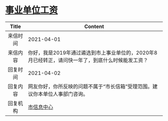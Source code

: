 # <a href="http://www.shangluo.gov.cn/zmhd/ldxxxx.jsp?urltype=leadermail.LeaderMailContentUrl&wbtreeid=1112&leadermailid=7098">事业单位工资</a>
|Title|Content|
|:---:|---|
|来信时间|2021-04-01|
|来信内容|你好，我是2019年通过遴选到市上事业单位的，2020年8月已经转正，请问快一年了，到底什么时候能发工资？|
|回复时间|2021-04-02|
|回复内容|网友你好，你所反映的问题不属于“市长信箱”受理范围。建议你本单位人事部门咨询。|
|回复机构|<a href="../../categories/agencies/市信息中心.md">市信息中心</a>|